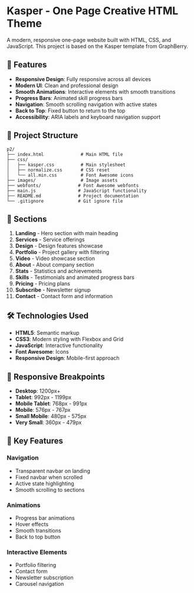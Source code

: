 # Kasper - One Page Creative HTML Theme

A modern, responsive one-page website built with HTML, CSS, and JavaScript. This project is based on the Kasper template from GraphBerry.



## 🚀 Features

- **Responsive Design**: Fully responsive across all devices
- **Modern UI**: Clean and professional design
- **Smooth Animations**: Interactive elements with smooth transitions
- **Progress Bars**: Animated skill progress bars
- **Navigation**: Smooth scrolling navigation with active states
- **Back to Top**: Fixed button to return to the top
- **Accessibility**: ARIA labels and keyboard navigation support

## 📁 Project Structure

```
p2/
├── index.html              # Main HTML file
├── css/
│   ├── kasper.css          # Main stylesheet
│   ├── normalize.css       # CSS reset
│   └── all.min.css         # Font Awesome icons
├── images/                 # Image assets
├── webfonts/              # Font Awesome webfonts
├── main.js                # JavaScript functionality
├── README.md              # Project documentation
└── .gitignore             # Git ignore file
```

## 🎨 Sections

1. **Landing** - Hero section with main heading
2. **Services** - Service offerings
3. **Design** - Design features showcase
4. **Portfolio** - Project gallery with filtering
5. **Video** - Video showcase section
6. **About** - About company section
7. **Stats** - Statistics and achievements
8. **Skills** - Testimonials and animated progress bars
9. **Pricing** - Pricing plans
10. **Subscribe** - Newsletter signup
11. **Contact** - Contact form and information

## 🛠️ Technologies Used

- **HTML5**: Semantic markup
- **CSS3**: Modern styling with Flexbox and Grid
- **JavaScript**: Interactive functionality
- **Font Awesome**: Icons
- **Responsive Design**: Mobile-first approach


## 📱 Responsive Breakpoints

- **Desktop**: 1200px+
- **Tablet**: 992px - 1199px
- **Mobile Tablet**: 768px - 991px
- **Mobile**: 576px - 767px
- **Small Mobile**: 480px - 575px
- **Very Small**: 360px - 479px

## 🎯 Key Features

### Navigation
- Transparent navbar on landing
- Fixed navbar when scrolled
- Active state highlighting
- Smooth scrolling to sections

### Animations
- Progress bar animations
- Hover effects
- Smooth transitions
- Back to top button

### Interactive Elements
- Portfolio filtering
- Contact form
- Newsletter subscription
- Carousel navigation
